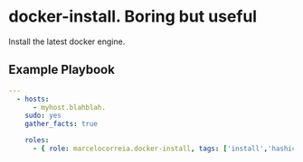 # docker-install. Boring but useful

Install the latest docker engine.


## Example Playbook

```yml
---
  - hosts:
      - myhost.blahblah.
    sudo: yes
    gather_facts: true

    roles:
      - { role: marcelocorreia.docker-install, tags: ['install','hashicorp','consul', 'dnsmasq','config']}

```
